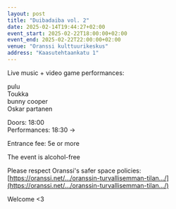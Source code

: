 ```yaml
---
layout: post
title: "Duibadaiba vol. 2"
date: 2025-02-14T19:44:27+02:00
event_start: 2025-02-22T18:00:00+02:00
event_end: 2025-02-22T22:00:00+02:00
venue: "Oranssi kulttuurikeskus"
address: "Kaasutehtaankatu 1"
---
```


Live music + video game performances:  
  
pulu  
Toukka  
bunny cooper  
Oskar partanen  
  
Doors: 18:00  
Performances: 18:30 ->  
  
Entrance fee: 5e or more  
  
The event is alcohol-free  
  
Please respect Oranssi's safer space policies:  
[https://oranssi.net/.../oranssin-turvallisemman-tilan.../](https://oranssi.net/.../oranssin-turvallisemman-tilan.../)  
  
Welcome <3
